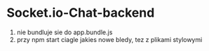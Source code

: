 # Socket.io-Chat-backend



1. nie bundluje sie do app.bundle.js
2. przy npm start ciagle jakies nowe bledy, tez z plikami stylowymi
